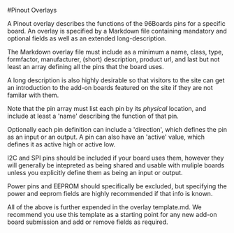 #Pinout Overlays

A Pinout overlay describes the functions of the 96Boards pins for a specific board.
An overlay is specified by a Markdown file containing mandatory and optional fields as well as an extended long-description.

The Markdown overlay file must include as a minimum a name, class, type, formfactor, manufacturer, (short) description, product url, and last but not least an array defining all the pins that the board uses.

A long description is also highly desirable so that visitors to the site can get an introduction to the add-on boards featured on the site if they are not familar with them.

Note that the pin array must list each pin by its *physical* location, and include at least a 'name' describing the function of that pin.

Optionally each pin definition can include a 'direction', which defines the pin as an input or an output. A pin can also have an 'active' value, which defines it as active high or active low.

I2C and SPI pins should be included if your board uses them, however they will generally be intepreted as being shared and usable with muliple boards unless you explicitly define them as being an input or output.

Power pins and EEPROM should specifically be excluded, but specifying the power and eeprom fields are highly recommended if that info is known.

All of the above is further expended in the overlay template.md. We recommend you use this template as a starting point for any new add-on board submission and add or remove fields as required.
